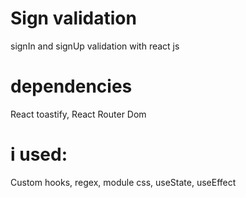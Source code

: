 # Sign validation

signIn and signUp validation with react js

# dependencies

React toastify, React Router Dom

# i used:

Custom hooks, regex, module css, useState, useEffect
